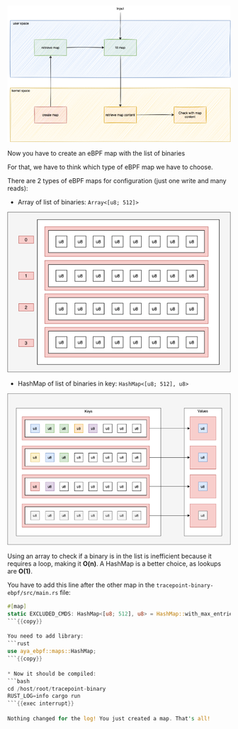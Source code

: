 ![work flow of map: create a map](../../img/map-workflow-1.png)

Now you have to create an eBPF map with the list of binaries

For that, we have to think which type of eBPF map we have to choose.

There are 2 types of eBPF maps for configuration (just one write and many reads):
* Array of list of binaries:  `Array<[u8; 512]>`

![map of four entries of arrays of 8 entries](../../img/second-map-array.png)

* HashMap of list of binaries in key: `HashMap<[u8; 512], u8>`

![map of four keys of hash](../../img/second-map-hash.png)

Using an array to check if a binary is in the list is inefficient because it requires a loop, making it **O(n)**. A HashMap is a better choice, as lookups are **O(1)**.

You have to add this line after the other map in the `tracepoint-binary-ebpf/src/main.rs` file:
```rust
#[map]
static EXCLUDED_CMDS: HashMap<[u8; 512], u8> = HashMap::with_max_entries(10, 0);
```{{copy}}

You need to add library:
```rust
use aya_ebpf::maps::HashMap;
```{{copy}}

* Now it should be compiled:
```bash
cd /host/root/tracepoint-binary
RUST_LOG=info cargo run
```{{exec interrupt}}

Nothing changed for the log! You just created a map. That's all!
